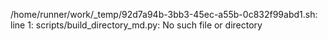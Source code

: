 /home/runner/work/_temp/92d7a94b-3bb3-45ec-a55b-0c832f99abd1.sh: line 1: scripts/build_directory_md.py: No such file or directory
